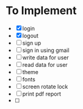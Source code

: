 # To Implement
- [x] login
- [x] logout
- [ ] sign up
- [ ] sign in using gmail
- [ ] write data for user
- [ ] read data for user
- [ ] theme
- [ ] fonts
- [ ] screen rotate lock
- [ ] print pdf report
- [ ] 
